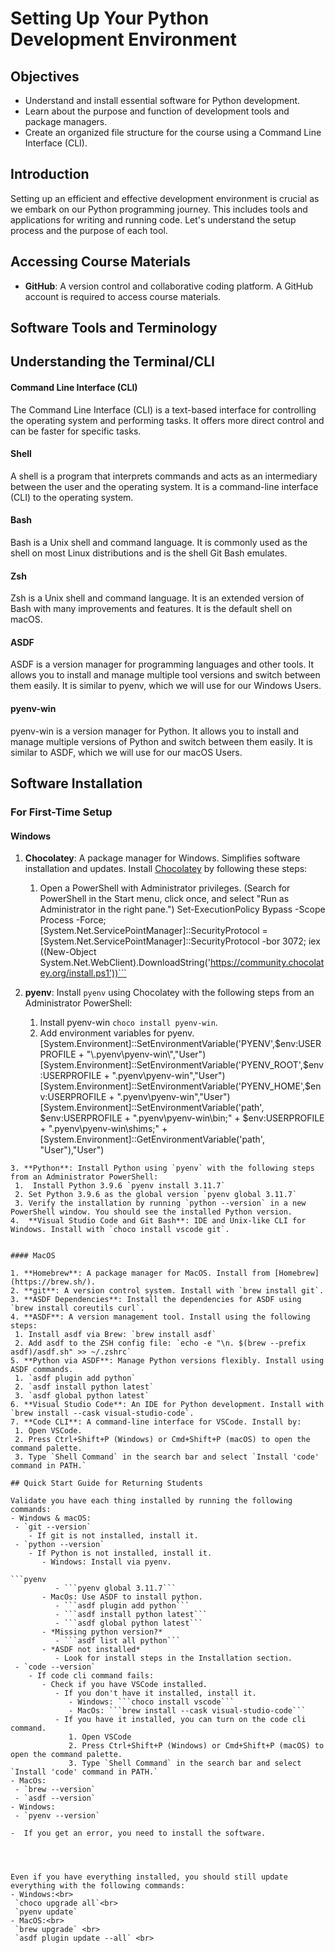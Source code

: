 # Setting Up Your Python Development Environment

## Objectives

- Understand and install essential software for Python development.
- Learn about the purpose and function of development tools and package managers.
- Create an organized file structure for the course using a Command Line Interface (CLI).

## Introduction

Setting up an efficient and effective development environment is crucial as we embark on our Python programming journey. This includes tools and applications for writing and running code. Let's understand the setup process and the purpose of each tool.

## Accessing Course Materials

- **GitHub**: A version control and collaborative coding platform. A GitHub account is required to access course materials.

## Software Tools and Terminology

## Understanding the Terminal/CLI

#### Command Line Interface (CLI)
The Command Line Interface (CLI) is a text-based interface for controlling the operating system and performing tasks. It offers more direct control and can be faster for specific tasks.

#### Shell
A shell is a program that interprets commands and acts as an intermediary between the user and the operating system. It is a command-line interface (CLI) to the operating system.

#### Bash
Bash is a Unix shell and command language. It is commonly used as the shell on most Linux distributions and is the shell Git Bash emulates.

#### Zsh
Zsh is a Unix shell and command language. It is an extended version of Bash with many improvements and features. It is the default shell on macOS. 

#### ASDF
ASDF is a version manager for programming languages and other tools. It allows you to install and manage multiple tool versions and switch between them easily. It is similar to pyenv, which we will use for our Windows Users.

#### pyenv-win
pyenv-win is a version manager for Python. It allows you to install and manage multiple versions of Python and switch between them easily. It is similar to ASDF, which we will use for our macOS Users.

## Software Installation

### For First-Time Setup

#### Windows

1. **Chocolatey**: A package manager for Windows. Simplifies software installation and updates. Install [Chocolatey](https://chocolatey.org/install) by following these steps:
   1. Open a PowerShell with Administrator privileges. (Search for PowerShell in the Start menu, click once, and select "Run as Administrator in the right pane.")
Set-ExecutionPolicy Bypass -Scope Process -Force; [System.Net.ServicePointManager]::SecurityProtocol = [System.Net.ServicePointManager]::SecurityProtocol -bor 3072; iex ((New-Object System.Net.WebClient).DownloadString('https://community.chocolatey.org/install.ps1'))```

2. **pyenv**: Install `pyenv` using Chocolatey with the following steps from an Administrator PowerShell:
   1. Install pyenv-win `choco install pyenv-win`. 
   2. Add environment variables for pyenv.
[System.Environment]::SetEnvironmentVariable('PYENV',$env:USERPROFILE + "\.pyenv\pyenv-win\","User")
  [System.Environment]::SetEnvironmentVariable('PYENV_ROOT',$env:USERPROFILE + "\.pyenv\pyenv-win\","User")
  [System.Environment]::SetEnvironmentVariable('PYENV_HOME',$env:USERPROFILE + "\.pyenv\pyenv-win\","User")
  [System.Environment]::SetEnvironmentVariable('path', $env:USERPROFILE + "\.pyenv\pyenv-win\bin;" + $env:USERPROFILE + "\.pyenv\pyenv-win\shims;" + [System.Environment]::GetEnvironmentVariable('path', "User"),"User")
  ```
3. **Python**: Install Python using `pyenv` with the following steps from an Administrator PowerShell:
   1.  Install Python 3.9.6 `pyenv install 3.11.7`
   2. Set Python 3.9.6 as the global version `pyenv global 3.11.7`
   3. Verify the installation by running `python --version` in a new PowerShell window. You should see the installed Python version.
4.  **Visual Studio Code and Git Bash**: IDE and Unix-like CLI for Windows. Install with `choco install vscode git`.


#### MacOS

1. **Homebrew**: A package manager for MacOS. Install from [Homebrew](https://brew.sh/).
2. **git**: A version control system. Install with `brew install git`.
3. **ASDF Dependencies**: Install the dependencies for ASDF using `brew install coreutils curl`.
4. **ASDF**: A version management tool. Install using the following steps:
   1. Install asdf via Brew: `brew install asdf`
   2. Add asdf to the ZSH config file: `echo -e "\n. $(brew --prefix asdf)/asdf.sh" >> ~/.zshrc`
5. **Python via ASDF**: Manage Python versions flexibly. Install using ASDF commands.
   1. `asdf plugin add python`
   2. `asdf install python latest`
   3. `asdf global python latest`
6. **Visual Studio Code**: An IDE for Python development. Install with `brew install --cask visual-studio-code`.
7. **Code CLI**: A command-line interface for VSCode. Install by:
   1. Open VSCode.
   2. Press Ctrl+Shift+P (Windows) or Cmd+Shift+P (macOS) to open the command palette.
   3. Type `Shell Command` in the search bar and select `Install 'code' command in PATH.`

## Quick Start Guide for Returning Students

Validate you have each thing installed by running the following commands:
- Windows & macOS:
   - `git --version`
      - If git is not installed, install it.
   - `python --version`
      - If Python is not installed, install it.
         - Windows: Install via pyenv.

```pyenv
            - ```pyenv global 3.11.7```
         - MacOs: Use ASDF to install python.
            - ```asdf plugin add python```
            - ```asdf install python latest```
            - ```asdf global python latest```
         - *Missing python version?*
            - ```asdf list all python```
         - *ASDF not installed*
            - Look for install steps in the Installation section.
   - `code --version`
      - If code cli command fails:
         - Check if you have VSCode installed.
            - If you don't have it installed, install it.
               - Windows: ```choco install vscode```
               - MacOs: ```brew install --cask visual-studio-code```
            - If you have it installed, you can turn on the code cli command.
               1. Open VSCode
               2. Press Ctrl+Shift+P (Windows) or Cmd+Shift+P (macOS) to open the command palette.
               3. Type `Shell Command` in the search bar and select `Install 'code' command in PATH.`
 - MacOs:
   - `brew --version`
   - `asdf --version`
 - Windows:
   - `pyenv --version`

-  If you get an error, you need to install the software.




Even if you have everything installed, you should still update everything with the following commands:
- Windows:<br>
   `choco upgrade all`<br>
   `pyenv update`
- MacOS:<br>
   `brew upgrade` <br>
   `asdf plugin update --all` <br>
```